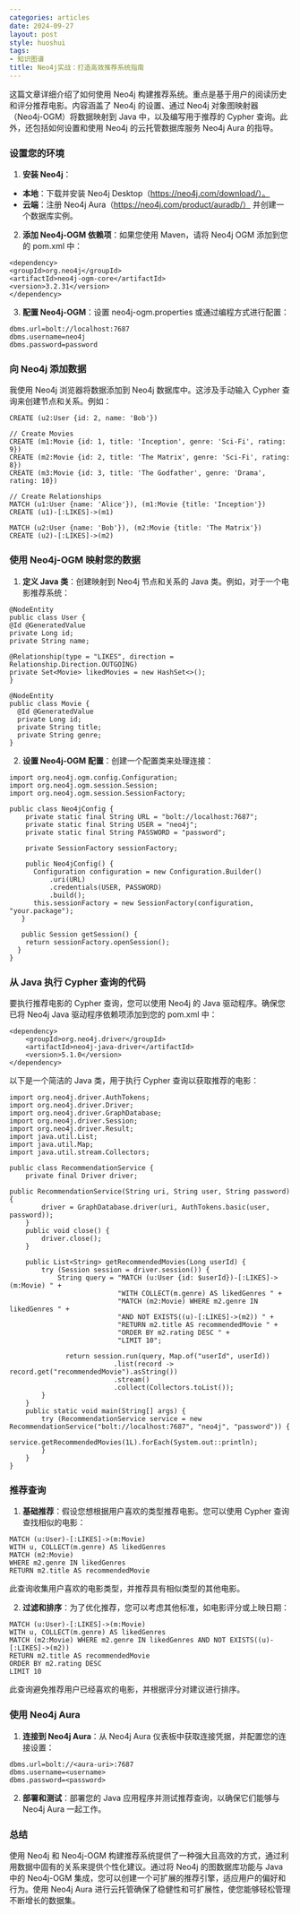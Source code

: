 ```yaml
---
categories: articles
date: 2024-09-27
layout: post
style: huoshui
tags:
- 知识图谱
title: Neo4j实战：打造高效推荐系统指南
---
```


这篇文章详细介绍了如何使用 Neo4j 构建推荐系统。重点是基于用户的阅读历史和评分推荐电影。内容涵盖了 Neo4j 的设置、通过 Neo4j 对象图映射器（Neo4j-OGM）将数据映射到 Java 中，以及编写用于推荐的 Cypher 查询。此外，还包括如何设置和使用 Neo4j 的云托管数据库服务 Neo4j Aura 的指导。

### 设置您的环境

1. **安装 Neo4j**：

- **本地**：下载并安装 Neo4j Desktop（https://neo4j.com/download/）。
- **云端**：注册 Neo4j Aura（https://neo4j.com/product/auradb/） 并创建一个数据库实例。

2. **添加 Neo4j-OGM 依赖项**：如果您使用 Maven，请将 Neo4j OGM 添加到您的 pom.xml 中：

```
<dependency>     
<groupId>org.neo4j</groupId>     
<artifactId>neo4j-ogm-core</artifactId>     
<version>3.2.31</version> 
</dependency>
```

3. **配置 Neo4j-OGM**：设置 neo4j-ogm.properties 或通过编程方式进行配置：

```
dbms.url=bolt://localhost:7687 
dbms.username=neo4j 
dbms.password=password
```

### 向 Neo4j 添加数据

我使用 Neo4j 浏览器将数据添加到 Neo4j 数据库中。这涉及手动输入 Cypher 查询来创建节点和关系。例如：

```
CREATE (u2:User {id: 2, name: 'Bob'})

// Create Movies
CREATE (m1:Movie {id: 1, title: 'Inception', genre: 'Sci-Fi', rating: 9})
CREATE (m2:Movie {id: 2, title: 'The Matrix', genre: 'Sci-Fi', rating: 8})
CREATE (m3:Movie {id: 3, title: 'The Godfather', genre: 'Drama', rating: 10})

// Create Relationships
MATCH (u1:User {name: 'Alice'}), (m1:Movie {title: 'Inception'})
CREATE (u1)-[:LIKES]->(m1)

MATCH (u2:User {name: 'Bob'}), (m2:Movie {title: 'The Matrix'})
CREATE (u2)-[:LIKES]->(m2)
```

### 使用 Neo4j-OGM 映射您的数据

1. **定义 Java 类**：创建映射到 Neo4j 节点和关系的 Java 类。例如，对于一个电影推荐系统：

```
@NodeEntity 
public class User {     
@Id @GeneratedValue 
private Long id;     
private String name;      

@Relationship(type = "LIKES", direction = Relationship.Direction.OUTGOING)     
private Set<Movie> likedMovies = new HashSet<>();          
}
  
@NodeEntity 
public class Movie {     
  @Id @GeneratedValue 
  private Long id;    
  private String title;     
  private String genre;    
}
```

2. **设置 Neo4j-OGM 配置**：创建一个配置类来处理连接：

```
import org.neo4j.ogm.config.Configuration; 
import org.neo4j.ogm.session.Session; 
import org.neo4j.ogm.session.SessionFactory;  

public class Neo4jConfig {     
    private static final String URL = "bolt://localhost:7687";     
    private static final String USER = "neo4j";     
    private static final String PASSWORD = "password";      
    
    private SessionFactory sessionFactory;      
    
    public Neo4jConfig() {         
      Configuration configuration = new Configuration.Builder()             
          .uri(URL)             
          .credentials(USER, PASSWORD)             
          .build();         
      this.sessionFactory = new SessionFactory(configuration, "your.package");     
   }      

   public Session getSession() {         
    return sessionFactory.openSession();       
  } 
}

```

### 从 Java 执行 Cypher 查询的代码

要执行推荐电影的 Cypher 查询，您可以使用 Neo4j 的 Java 驱动程序。确保您已将 Neo4j Java 驱动程序依赖项添加到您的 pom.xml 中：

```
<dependency>
    <groupId>org.neo4j.driver</groupId>
    <artifactId>neo4j-java-driver</artifactId>
    <version>5.1.0</version>
</dependency>
```

以下是一个简洁的 Java 类，用于执行 Cypher 查询以获取推荐的电影：

```
import org.neo4j.driver.AuthTokens;
import org.neo4j.driver.Driver;
import org.neo4j.driver.GraphDatabase;
import org.neo4j.driver.Session;
import org.neo4j.driver.Result;
import java.util.List;
import java.util.Map;
import java.util.stream.Collectors;

public class RecommendationService {
    private final Driver driver;
    
public RecommendationService(String uri, String user, String password) {
        driver = GraphDatabase.driver(uri, AuthTokens.basic(user, password));
    }
    public void close() {
        driver.close();
    }
    
    public List<String> getRecommendedMovies(Long userId) {
        try (Session session = driver.session()) {
            String query = "MATCH (u:User {id: $userId})-[:LIKES]->(m:Movie) " +
                           "WITH COLLECT(m.genre) AS likedGenres " +
                           "MATCH (m2:Movie) WHERE m2.genre IN likedGenres " +
                           "AND NOT EXISTS((u)-[:LIKES]->(m2)) " +
                           "RETURN m2.title AS recommendedMovie " +
                           "ORDER BY m2.rating DESC " +
                           "LIMIT 10";
            
              return session.run(query, Map.of("userId", userId))
                          .list(record -> record.get("recommendedMovie").asString())
                          .stream()
                          .collect(Collectors.toList());
        }
    }
    public static void main(String[] args) {
        try (RecommendationService service = new RecommendationService("bolt://localhost:7687", "neo4j", "password")) {
            service.getRecommendedMovies(1L).forEach(System.out::println);
        }
    }
}
```

### 推荐查询

1. **基础推荐**：假设您想根据用户喜欢的类型推荐电影。您可以使用 Cypher 查询查找相似的电影：

```
MATCH (u:User)-[:LIKES]->(m:Movie) 
WITH u, COLLECT(m.genre) AS likedGenres 
MATCH (m2:Movie) 
WHERE m2.genre IN likedGenres 
RETURN m2.title AS recommendedMovie
```

此查询收集用户喜欢的电影类型，并推荐具有相似类型的其他电影。

2. **过滤和排序**：为了优化推荐，您可以考虑其他标准，如电影评分或上映日期：

```
MATCH (u:User)-[:LIKES]->(m:Movie) 
WITH u, COLLECT(m.genre) AS likedGenres 
MATCH (m2:Movie) WHERE m2.genre IN likedGenres AND NOT EXISTS((u)-[:LIKES]->(m2)) 
RETURN m2.title AS recommendedMovie 
ORDER BY m2.rating DESC 
LIMIT 10
```

此查询避免推荐用户已经喜欢的电影，并根据评分对建议进行排序。

### 使用 Neo4j Aura

1. **连接到 Neo4j Aura**：从 Neo4j Aura 仪表板中获取连接凭据，并配置您的连接设置：

```
dbms.url=bolt://<aura-uri>:7687 
dbms.username=<username> 
dbms.password=<password>
```

2. **部署和测试**：部署您的 Java 应用程序并测试推荐查询，以确保它们能够与 Neo4j Aura 一起工作。

### 总结

使用 Neo4j 和 Neo4j-OGM 构建推荐系统提供了一种强大且高效的方式，通过利用数据中固有的关系来提供个性化建议。通过将 Neo4j 的图数据库功能与 Java 中的 Neo4j-OGM 集成，您可以创建一个可扩展的推荐引擎，适应用户的偏好和行为。使用 Neo4j Aura 进行云托管确保了稳健性和可扩展性，使您能够轻松管理不断增长的数据集。